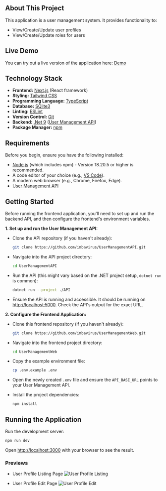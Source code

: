 ## About This Project

This application is a user management system. It provides functionality to:
- View/Create/Update user profiles
- View/Create/Update roles for users

## Live Demo

You can try out a live version of the application here: [Demo](https://user-management-web.home.infernos.co.za)

## Technology Stack

- **Frontend:** [Next.js](https://nextjs.org/) (React framework)
- **Styling:** [Tailwind CSS](https://tailwindcss.com/)
- **Programming Language:** [TypeScript](https://www.typescriptlang.org/)
- **Database:** [SQlite3](https://www.sqlite.org/index.html)
- **Linting:** [ESLint](https://eslint.org/)
- **Version Control:** [Git](https://git-scm.com/)
- **Backend:** [.Net 9](https://dotnet.microsoft.com/en-us) ([User Management API](https://github.com/imbavirus/UserManagementAPI))
- **Package Manager:** [npm](https://www.npmjs.com/)

## Requirements

Before you begin, ensure you have the following installed:
- [Node.js](https://nodejs.org/) (which includes npm) - Version 18.20.5 or higher is recommended.
- A code editor of your choice (e.g., [VS Code](https://code.visualstudio.com/)).
- A modern web browser (e.g., Chrome, Firefox, Edge).
- [User Management API](https://github.com/imbavirus/UserManagementAPI)

## Getting Started

Before running the frontend application, you'll need to set up and run the backend API, and then configure the frontend's environment variables.

**1. Set up and run the User Management API:**
   - Clone the API repository (if you haven't already):

     ```bash
     git clone https://github.com/imbavirus/UserManagementAPI.git
     ```

   - Navigate into the API project directory:
   
     ```bash
     cd UserManagementAPI 
     ```

   - Run the API (this might vary based on the .NET project setup, `dotnet run` is common):

     ```bash
     dotnet run --project ./API 
     ```

   - Ensure the API is running and accessible. It should be running on [http://localhost:5000](http://localhost:5000). Check the API's output for the exact URL.


**2. Configure the Frontend Application:**
   - Clone this frontend repository (if you haven't already):

     ```bash
     git clone https://github.com/imbavirus/UserManagementWeb.git 
     ```

   - Navigate into the frontend project directory:

     ```bash
     cd UserManagementWeb
     ```

   - Copy the example environment file:

      ```bash
      cp .env.example .env
      ```

   - Open the newly created `.env` file and ensure the `API_BASE_URL` points to your User Management API.

   - Install the project dependencies:

      ```bash
      npm install
      ```

## Running the Application

Run the development server:

```bash
npm run dev
```

Open [http://localhost:3000](http://localhost:3000) with your browser to see the result.

### Previews

* User Profile Listing Page
![User Profile Listing](https://i.gyazo.com/ae020f92a3f236a113e659d38cd37768.png)

* User Profile Edit Page
![User Profile Edit](https://i.gyazo.com/38837a45a022824965a3389b9527f392.png)
